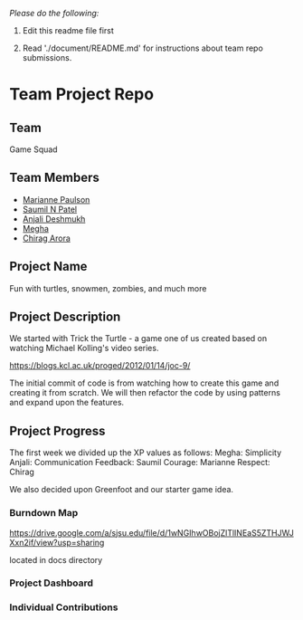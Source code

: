 
*Please do the following:*

1. Edit this readme file first

2. Read './document/README.md' for instructions about team repo submissions.


# Team Project Repo 

## Team

Game Squad

## Team Members

* [Marianne Paulson](https://github.com/mariannepaulson/cmpe202)
* [Saumil N Patel](https://github.com/xxx/cmpe202)
* [Anjali Deshmukh](https://github.com/xxx/cmpe202)
* [Megha](https://github.com/xxx/cmpe202)
* [Chirag Arora](https://github.com/xxx/cmpe202)

## Project Name

Fun with turtles, snowmen, zombies, and much more

## Project Description

We started with Trick the Turtle - a game one of us created based on watching Michael Kolling's video series.

https://blogs.kcl.ac.uk/proged/2012/01/14/joc-9/

The initial commit of code is from watching how to create this game and creating it from scratch.
We will then refactor the code by using patterns and expand upon the features.

## Project Progress

The first week we divided up the XP values as follows:
Megha: Simplicity
Anjali: Communication
Feedback: Saumil
Courage: Marianne
Respect: Chirag

We also decided upon Greenfoot and our starter game idea.

### Burndown Map
https://drive.google.com/a/sjsu.edu/file/d/1wNGIhwOBojZlTlINEaS5ZTHJWJXxn2if/view?usp=sharing

located in docs directory

### Project Dashboard

### Individual Contributions
